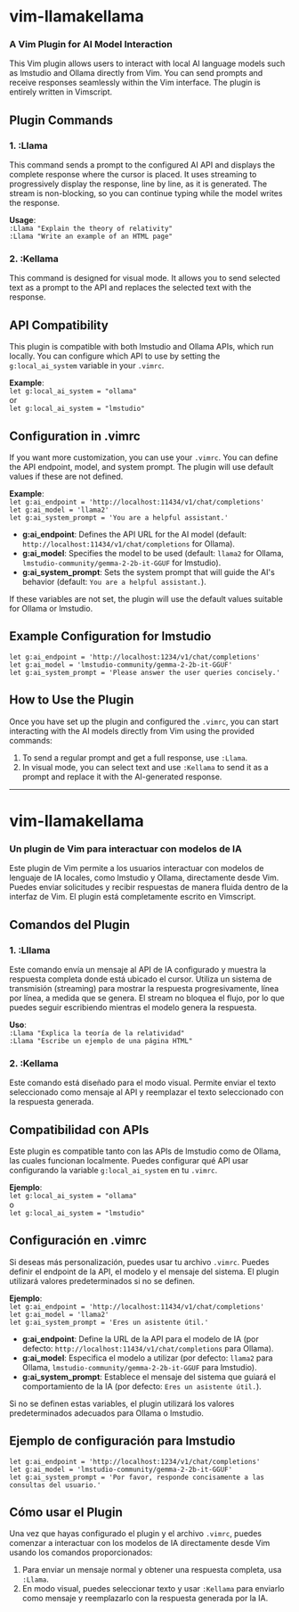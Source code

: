 # vim-llamakellama

### A Vim Plugin for AI Model Interaction

This Vim plugin allows users to interact with local AI language models such as lmstudio and Ollama directly from Vim. You can send prompts and receive responses seamlessly within the Vim interface. The plugin is entirely written in Vimscript.

## Plugin Commands

### 1. :Llama <prompt>
This command sends a prompt to the configured AI API and displays the complete response where the cursor is placed. It uses streaming to progressively display the response, line by line, as it is generated.
The stream is non-blocking, so you can continue typing while the model writes the response.

**Usage**:  
`:Llama "Explain the theory of relativity"`  
`:Llama "Write an example of an HTML page"`

### 2. :Kellama
This command is designed for visual mode. It allows you to send selected text as a prompt to the API and replaces the selected text with the response.

## API Compatibility

This plugin is compatible with both lmstudio and Ollama APIs, which run locally. You can configure which API to use by setting the `g:local_ai_system` variable in your `.vimrc`.

**Example**:  
`let g:local_ai_system = "ollama"`  
or  
`let g:local_ai_system = "lmstudio"`

## Configuration in .vimrc

If you want more customization, you can use your `.vimrc`. You can define the API endpoint, model, and system prompt. The plugin will use default values if these are not defined.

**Example**:  
`let g:ai_endpoint = 'http://localhost:11434/v1/chat/completions'`  
`let g:ai_model = 'llama2'`  
`let g:ai_system_prompt = 'You are a helpful assistant.'`

- **g:ai_endpoint**: Defines the API URL for the AI model (default: `http://localhost:11434/v1/chat/completions` for Ollama).
- **g:ai_model**: Specifies the model to be used (default: `llama2` for Ollama, `lmstudio-community/gemma-2-2b-it-GGUF` for lmstudio).
- **g:ai_system_prompt**: Sets the system prompt that will guide the AI's behavior (default: `You are a helpful assistant.`).

If these variables are not set, the plugin will use the default values suitable for Ollama or lmstudio.

## Example Configuration for lmstudio

`let g:ai_endpoint = 'http://localhost:1234/v1/chat/completions'`  
`let g:ai_model = 'lmstudio-community/gemma-2-2b-it-GGUF'`  
`let g:ai_system_prompt = 'Please answer the user queries concisely.'`

## How to Use the Plugin

Once you have set up the plugin and configured the `.vimrc`, you can start interacting with the AI models directly from Vim using the provided commands:

1. To send a regular prompt and get a full response, use `:Llama`.
2. In visual mode, you can select text and use `:Kellama` to send it as a prompt and replace it with the AI-generated response.

---

# vim-llamakellama

### Un plugin de Vim para interactuar con modelos de IA

Este plugin de Vim permite a los usuarios interactuar con modelos de lenguaje de IA locales, como lmstudio y Ollama, directamente desde Vim. Puedes enviar solicitudes y recibir respuestas de manera fluida dentro de la interfaz de Vim. El plugin está completamente escrito en Vimscript.

## Comandos del Plugin

### 1. :Lllama <prompt>
Este comando envía un mensaje al API de IA configurado y muestra la respuesta completa donde está ubicado el cursor. Utiliza un sistema de transmisión (streaming) para mostrar la respuesta progresivamente, línea por línea, a medida que se genera.
El stream no bloquea el flujo, por lo que puedes seguir escribiendo mientras el modelo genera la respuesta.

**Uso**:  
`:Llama "Explica la teoría de la relatividad"`  
`:Llama "Escribe un ejemplo de una página HTML"`

### 2. :Kellama
Este comando está diseñado para el modo visual. Permite enviar el texto seleccionado como mensaje al API y reemplazar el texto seleccionado con la respuesta generada.

## Compatibilidad con APIs

Este plugin es compatible tanto con las APIs de lmstudio como de Ollama, las cuales funcionan localmente. Puedes configurar qué API usar configurando la variable `g:local_ai_system` en tu `.vimrc`.

**Ejemplo**:  
`let g:local_ai_system = "ollama"`  
o  
`let g:local_ai_system = "lmstudio"`

## Configuración en .vimrc

Si deseas más personalización, puedes usar tu archivo `.vimrc`. Puedes definir el endpoint de la API, el modelo y el mensaje del sistema. El plugin utilizará valores predeterminados si no se definen.

**Ejemplo**:  
`let g:ai_endpoint = 'http://localhost:11434/v1/chat/completions'`  
`let g:ai_model = 'llama2'`  
`let g:ai_system_prompt = 'Eres un asistente útil.'`

- **g:ai_endpoint**: Define la URL de la API para el modelo de IA (por defecto: `http://localhost:11434/v1/chat/completions` para Ollama).
- **g:ai_model**: Especifica el modelo a utilizar (por defecto: `llama2` para Ollama, `lmstudio-community/gemma-2-2b-it-GGUF` para lmstudio).
- **g:ai_system_prompt**: Establece el mensaje del sistema que guiará el comportamiento de la IA (por defecto: `Eres un asistente útil.`).

Si no se definen estas variables, el plugin utilizará los valores predeterminados adecuados para Ollama o lmstudio.

## Ejemplo de configuración para lmstudio

`let g:ai_endpoint = 'http://localhost:1234/v1/chat/completions'`  
`let g:ai_model = 'lmstudio-community/gemma-2-2b-it-GGUF'`  
`let g:ai_system_prompt = 'Por favor, responde concisamente a las consultas del usuario.'`

## Cómo usar el Plugin

Una vez que hayas configurado el plugin y el archivo `.vimrc`, puedes comenzar a interactuar con los modelos de IA directamente desde Vim usando los comandos proporcionados:

1. Para enviar un mensaje normal y obtener una respuesta completa, usa `:Llama`.
2. En modo visual, puedes seleccionar texto y usar `:Kellama` para enviarlo como mensaje y reemplazarlo con la respuesta generada por la IA.


